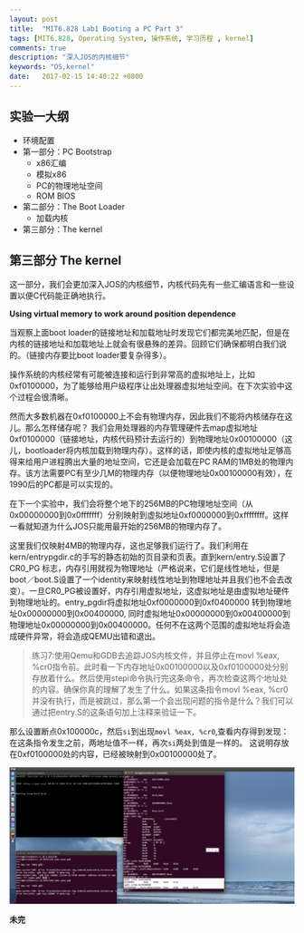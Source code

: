 ```yaml
---
layout: post
title:  "MIT6.828 Lab1 Booting a PC Part 3"
tags: [MIT6.828, Operating System, 操作系统, 学习历程 , kernel]
comments: true
description: "深入JOS的内核细节"
keywords: "OS,kernel"
date:   2017-02-15 14:40:22 +0800
---
```



## 实验一大纲
- 环境配置
- 第一部分：PC Bootstrap
    - x86汇编
    - 模拟x86
    -  PC的物理地址空间
    -  ROM BIOS
- 第二部分：The Boot Loader
    - 加载内核
- 第三部分：The kernel


## 第三部分 The kernel

这一部分，我们会更加深入JOS的内核细节，内核代码先有一些汇编语言和一些设置以便C代码能正确地执行。

**Using virtual memory to work around position dependence**

当观察上面boot loader的链接地址和加载地址时发现它们都完美地匹配，但是在内核的链接地址和加载地址上就会有很悬殊的差异。回顾它们确保都明白我们说的。（链接内存要比boot loader要复杂得多）。

操作系统的内核经常有可能被连接和运行到非常高的虚拟地址上，比如0xf0100000，为了能够给用户级程序让出处理器虚拟地址空间。在下次实验中这个过程会很清晰。

然而大多数机器在0xf0100000上不会有物理内存，因此我们不能将内核储存在这儿。那么怎样储存呢？
我们会用处理器的内存管理硬件去map虚拟地址0xf0100000（链接地址，内核代码预计去运行的）到物理地址0x00100000（这儿，bootloader将内核加载到物理内存）。这样的话，即使内核的虚拟地址足够高得来给用户进程腾出大量的地址空间，它还是会加载在PC RAM的1MB处的物理内存。该方法需要PC有至少几M的物理内存（以便物理地址0x00100000有效），在1990后的PC都是可以实现的。

在下一个实验中，我们会将整个地下的256MB的PC物理地址空间（从0x00000000到0x0fffffff）分别映射到虚拟地址0xf0000000到0xffffffff。这样一看就知道为什么JOS只能用最开始的256MB的物理内存了。


这里我们仅映射4MB的物理内存，这也足够我们运行了。我们利用在kern/entrypgdir.c的手写的静态初始的页目录和页表。直到kern/entry.S设置了CR0_PG 标志，内存引用就视为物理地址（严格说来，它们是线性地址，但是boot／boot.S设置了一个identity来映射线性地址到物理地址并且我们也不会去改变）。一旦CR0_PG被设置好，内存引用虚拟地址，这虚拟地址是由虚拟地址硬件到物理地址的。entry_pgdir将虚拟地址0xf0000000到0xf0400000 转到物理地址0x00000000到0x00400000, 同时虚拟地址0x00000000到0x00400000到物理地址0x00000000到0x00400000。任何不在这两个范围的虚拟地址将会造成硬件异常，将会造成QEMU出错和退出。


>练习7:使用Qemu和GDB去追踪JOS内核文件，并且停止在movl %eax, %cr0指令前。此时看一下内存地址0x00100000以及0xf0100000处分别存放着什么。然后使用stepi命令执行完这条命令，再次检查这两个地址处的内容。确保你真的理解了发生了什么。如果这条指令movl %eax, %cr0并没有执行，而是被跳过，那么第一个会出现问题的指令是什么？我们可以通过把entry.S的这条语句加上注释来验证一下。


那么设置断点0x100000c，然后```si```到出现```movl %eax, %cr0```,查看内存得到发现：在这条指令发生之前，两地址值不一样，再次```si```两处到值是一样的。
这说明存放在0xf0100000处的内容，已经被映射到0x00100000处了。

![friends](https://github.com/Alvinsjq/6.828_tasks/blob/master/screemshot/lab1_exe7.PNG?raw=true)



**未完**








